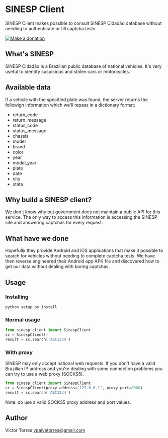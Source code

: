 # SINESP Client

SINESP Client makes possible to consult SINESP Cidadão database without needing to authenticate or fill captcha tests.

[![Make a donation](https://www.paypalobjects.com/pt_BR/BR/i/btn/btn_donateCC_LG.gif)](https://www.paypal.com/cgi-bin/webscr?cmd=_s-xclick&hosted_button_id=54V3L3LBX8VQU)


## What's SINESP

SINESP Cidadão is a Brazilian public database of national vehicles. It's very useful to identify suspicious and stolen cars or motorcycles.


## Available data

If a vehicle with the specified plate was found, the server returns the followign information which we'll repass in a dictionary format:

- return_code
- return_message
- status_code
- status_message
- chassis
- model
- brand
- color
- year
- model_year
- plate
- date
- city
- state


## Why build a SINESP client?

We don't know why but government does not maintain a public API for this service. The only way to access this information is accessing the SINESP site and answering captchas for every request.


## What have we done

Hopefully they provide Android and iOS applications that make it possible to search for vehicles without needing to complete captcha tests. We have then reverse engineered their Android app APK file and discovered how to get our data without dealing with boring captchas.


## Usage

### Installing

```shell
python setup.py install
```

### Normal usage

```python
from sinesp_client import SinespClient
sc = SinespClient()
result = sc.search('ABC1234')
```

### With proxy

SINESP may only accept national web requests. If you don't have a valid Brazilian IP address and you're dealing with some connection problems you can try to use a web proxy (SOCKS5).

```python
from sinesp_client import SinespClient
sc = SinespClient(proxy_address="127.0.0.1", proxy_port=8080)
result = sc.search('ABC1234')
```

Note: do use a valid SOCKS5 proxy address and port values.

## Author

Victor Torres <vpaivatorres@gmail.com>
